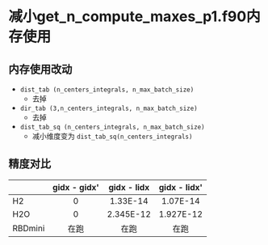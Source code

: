 # 减小get_n_compute_maxes_p1.f90内存使用

## 内存使用改动
- `dist_tab (n_centers_integrals, n_max_batch_size)`
  - 去掉
- `dir_tab (3,n_centers_integrals, n_max_batch_size)`
  - 去掉
- `dist_tab_sq (n_centers_integrals, n_max_batch_size)`
  - 减小维度变为 `dist_tab_sq(n_centers_integrals)`  

## 精度对比  

||gidx - gidx'|gidx - lidx|gidx - lidx'|
|:----|:----:|:----:|:----:| 
|H2|0|1.33E-14|1.07E-14|
|H2O| 0|2.345E-12|1.927E-12|
|RBDmini| 在跑|在跑|在跑|
